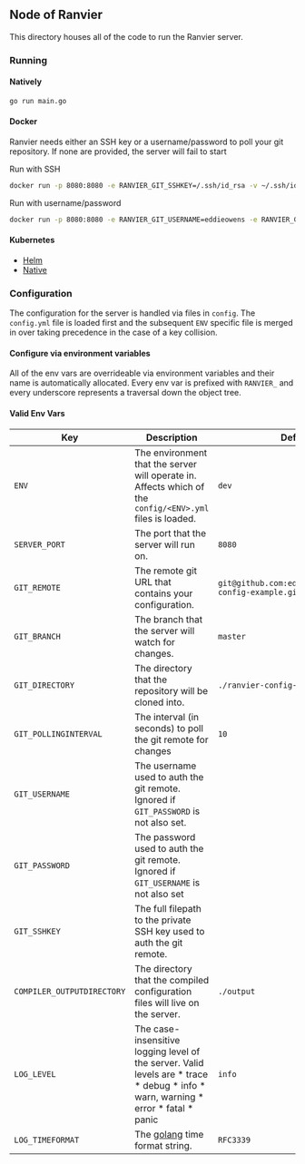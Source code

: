 ## Node of Ranvier
This directory houses all of the code to run the Ranvier server.

### Running

#### Natively
```bash
go run main.go
```

#### Docker
Ranvier needs either an SSH key or a username/password to poll your git repository. If none
are provided, the server will fail to start

Run with SSH
```bash
docker run -p 8080:8080 -e RANVIER_GIT_SSHKEY=/.ssh/id_rsa -v ~/.ssh/id_rsa:/.ssh/id_rsa edwardrowens/ranvier-server
```

Run with username/password
```bash
docker run -p 8080:8080 -e RANVIER_GIT_USERNAME=eddieowens -e RANVIER_GIT_PASSWORD=<password> edwardrowens/ranvier
```

#### Kubernetes
* [Helm](deploy/helm/README.md)
* [Native](deploy/k8s/README.md)

### Configuration
The configuration for the server is handled via files in `config`. The `config.yml` file
is loaded first and the subsequent `ENV` specific file is merged in over taking precedence
in the case of a key collision.

#### Configure via environment variables
All of the env vars are overrideable via environment variables and their name is automatically
allocated. Every env var is prefixed with `RANVIER_` and every underscore represents a
traversal down the object tree.

#### Valid Env Vars
| Key                        | Description                                                                                                                        | Default                                                |
|----------------------------|------------------------------------------------------------------------------------------------------------------------------------|--------------------------------------------------------|
| `ENV`                      | The environment that the server will operate in. Affects which of the `config/<ENV>.yml` files is loaded.                          | `dev`                                                  |
| `SERVER_PORT`              | The port that the server will run on.                                                                                              | `8080`                                                 |
| `GIT_REMOTE`               | The remote git URL that contains your configuration.                                                                               | `git@github.com:eddieowens/ranvier-config-example.git` |
| `GIT_BRANCH`               | The branch that the server will watch for changes.                                                                                 | `master`                                               |
| `GIT_DIRECTORY`            | The directory that the repository will be cloned into.                                                                             | `./ranvier-config-example`                             |
| `GIT_POLLINGINTERVAL`      | The interval (in seconds) to poll the git remote for changes                                                                       | `10`                                                   |
| `GIT_USERNAME`             | The username used to auth the git remote. Ignored if `GIT_PASSWORD` is not also set.                                               |                                                        |
| `GIT_PASSWORD`             | The password used to auth the git remote. Ignored if `GIT_USERNAME` is not also set                                                |                                                        |
| `GIT_SSHKEY`               | The full filepath to the private SSH key used to auth the git remote.                                                              |                                                        |
| `COMPILER_OUTPUTDIRECTORY` | The directory that the compiled configuration files will live on the server.                                                       | `./output`                                             |
| `LOG_LEVEL`                |  The case-insensitive logging level of the server. Valid levels are * trace * debug * info * warn, warning * error * fatal * panic | `info`                                                 |
| `LOG_TIMEFORMAT`           | The [golang](https://gobyexample.com/time-formatting-parsing) time format string.                                                  | `RFC3339`                                              |